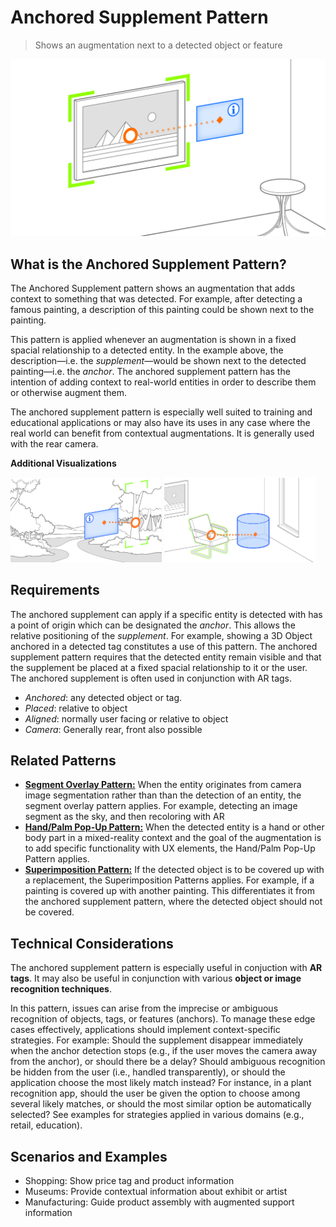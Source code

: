 # Anchored Supplement Pattern

> Shows an augmentation next to a detected object or feature

![Example of Anchored Supplement Pattern](images/AchoredSupplement.png)

## What is the Anchored Supplement Pattern?
The Anchored Supplement pattern shows an augmentation that adds context to something that was detected. For example, after detecting a famous painting, a description of this painting could be shown next to the painting.

This pattern is applied whenever an augmentation is shown in a fixed spacial relationship to a detected entity. In the example above, the description—i.e. the _supplement_—would be shown next to the detected painting—i.e. the _anchor_.  The anchored supplement pattern has the intention of adding context to real-world entities in order to describe them or otherwise augment them.

The anchored supplement pattern is especially well suited to training and educational applications or may also have its uses in any case where the real world can benefit from contextual augmentations. It is generally used with the rear camera.

**Additional Visualizations**

<img src="images/anchored_supplement_2.png" alt="Plant recognition using the Anchored Supplement pattern" width="48%">&nbsp;<img src="images/anchored_supplement_3.png" alt="Object used as anchor for an augmentation using the Anchored Supplement pattern" width="48%">

## Requirements
The anchored supplement can apply if a specific entity is detected with has a point of origin which can be designated the _anchor_. This allows the relative positioning of the _supplement_. For example, showing a 3D Object anchored in a detected tag constitutes a use of this pattern. 
The anchored supplement pattern requires that the detected entity remain visible and that the supplement be placed at a fixed spacial relationship to it or the user. The anchored supplement is often used in conjunction with AR tags.

* _Anchored_: any detected object or tag.
* _Placed_: relative to object
* _Aligned_: normally user facing or relative to object
* _Camera_: Generally rear, front also possible

## Related Patterns
- [**Segment Overlay Pattern:**](segment-overlay.md) When the entity originates from camera image segmentation rather than than the detection of an entity, the segment overlay pattern applies. For example, detecting an image segment as the sky, and then recoloring with AR 
- [**Hand/Palm Pop-Up Pattern:**](hand-palm-popup.md) When the detected entity is a hand or other body part in a mixed-reality context and the goal of the augmentation is to add specific functionality with UX elements, the Hand/Palm Pop-Up Pattern applies.
- [**Superimposition Pattern:**](superimposition.md) If the detected object is to be covered up with a replacement, the Superimposition Patterns applies. For example, if a painting is covered up with another painting. This differentiates it from the anchored supplement pattern, where the detected object should not be covered.  

## Technical Considerations
The anchored supplement pattern is especially useful in conjuction with __AR tags__. It may also be useful in conjunction with various __object or image recognition techniques__. 

In this pattern, issues can arise from the imprecise or ambiguous recognition of objects, tags, or features (anchors). To manage these edge cases effectively, applications should implement context-specific strategies. For example: Should the supplement disappear immediately when the anchor detection stops (e.g., if the user moves the camera away from the anchor), or should there be a delay? Should ambiguous recognition be hidden from the user (i.e., handled transparently), or should the application choose the most likely match instead? For instance, in a plant recognition app, should the user be given the option to choose among several likely matches, or should the most similar option be automatically selected? See examples for strategies applied in various domains (e.g., retail, education).

## Scenarios and Examples
- Shopping: Show price tag and product information
- Museums: Provide contextual information about exhibit or artist
- Manufacturing: Guide product assembly with augmented support information




